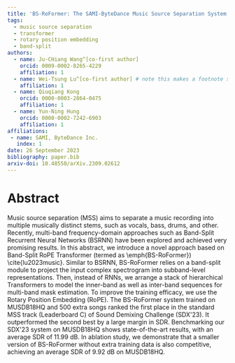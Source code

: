 ```yaml
---
title: 'BS-RoFormer: The SAMI-ByteDance Music Source Separation System for Sound Demixing Challenge 2023'
tags:
  - music source separation
  - transformer
  - rotary position embedding
  - band-split
authors:
  - name: Ju-CHiang Wang^[co-first author]
    orcid: 0009-0002-8265-4229
    affiliation: 1 
  - name: Wei-Tsung Lu^[co-first author] # note this makes a footnote saying 'co-first author'
    affiliation: 1
  - name: Qiuqiang Kong
    orcid: 0000-0003-2864-0475
    affiliation: 1
  - name: Yun-Ning Hung
    orcid: 0000-0002-7242-6903
    affiliation: 1
affiliations:
 - name: SAMI, ByteDance Inc.
   index: 1
date: 26 September 2023
bibliography: paper.bib
arxiv-doi: 10.48550/arXiv.2309.02612
---
```


# Abstract

Music source separation (MSS) aims to separate a music recording into multiple musically distinct stems, such as vocals, bass, drums, and other.
Recently, multi-band frequency-domain approaches such as Band-Split Recurrent Neural Networks (BSRNN) have been explored and achieved very promising results. In this abstract, we introduce a novel approach based on Band-Split RoPE Transformer (termed as \emph{BS-RoFormer}) \cite{lu2023music}. Similar to BSRNN, BS-RoFormer relies on a band-split module to project the input complex spectrogram into subband-level representations. Then, instead of RNNs, we arrange a stack of hierarchical Transformers to model the inner-band as well as inter-band sequences for multi-band mask estimation. To improve the training efficacy, we use the Rotary Position Embedding (RoPE). The BS-RoFormer system trained on MUSDB18HQ and 500 extra songs ranked the first place in the standard MSS track (Leaderboard C) of Sound Demixing Challenge (SDX'23). It outperformed the second best by a large margin in SDR. Benchmarking our SDX'23 system on MUSDB18HQ shows state-of-the-art results, with an average SDR of 11.99 dB. In ablation study, we demonstrate that a smaller version of BS-RoFormer without extra training data is also competitive, achieving an average SDR of 9.92 dB on MUSDB18HQ.
